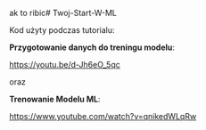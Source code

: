ak to ribic# Twoj-Start-W-ML

Kod użyty podczas tutorialu:  

**Przygotowanie danych do treningu modelu**:  

https://youtu.be/d-Jh6eO_5qc   

oraz  

 **Trenowanie Modelu ML**:  
 
 https://www.youtube.com/watch?v=qnikedWLqRw
